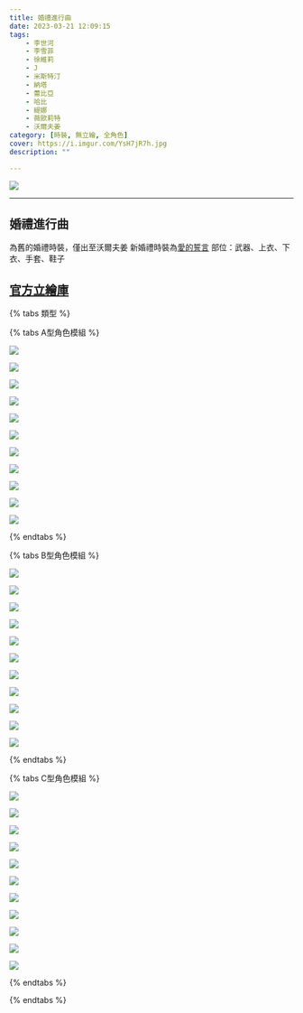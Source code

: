 ```yaml
---
title: 婚禮進行曲
date: 2023-03-21 12:09:15
tags:
    - 李世河
    - 李雪菲
    - 徐維莉
    - J
    - 米斯特汀
    - 納塔
    - 蕾比亞
    - 哈比
    - 緹娜
    - 薇歐莉特
    - 沃爾夫姜
category: [時裝, 無立繪, 全角色]
cover: https://i.imgur.com/YsH7jR7h.jpg
description: ""

---
```


[![](https://i.imgur.com/YsH7jR7h.jpg)](https://i.imgur.com/YsH7jR7.jpg)

---

## 婚禮進行曲

為舊的婚禮時裝，僅出至沃爾夫姜
新婚禮時裝為[愛的誓言](https://connand.github.io/costumes/wedding/)
部位：武器、上衣、下衣、手套、鞋子


[官方立繪庫](https://closers.nexon.com/Pds/FanSiteKit)
---

{% tabs 類型 %}
<!-- tab 模組A型-->
{% tabs A型角色模組 %}
<!-- tab 李世河(Seha)-->
[![](https://i.imgur.com/qi8kQBe.png)](https://i.imgur.com/qi8kQBe.png)
<!-- endtab -->
<!-- tab 李雪菲(Seulbi)-->
[![](https://i.imgur.com/ZkrVEtW.png)](https://i.imgur.com/ZkrVEtW.png)
<!-- endtab -->
<!-- tab 徐維莉(Yuri)-->
[![](https://i.imgur.com/4kTOrBx.png)](https://i.imgur.com/4kTOrBx.png)
<!-- endtab -->
<!-- tab J-->
[![](https://i.imgur.com/egUL2rP.png)](https://i.imgur.com/egUL2rP.png)
<!-- endtab -->
<!-- tab 米斯特汀(Tein)-->
[![](https://i.imgur.com/fXJHPAL.png)](https://i.imgur.com/fXJHPAL.png)
<!-- endtab -->
<!-- tab 納塔(Nata)-->
[![](https://i.imgur.com/Bb2lJab.png)](https://i.imgur.com/Bb2lJab.png)
<!-- endtab -->
<!-- tab 蕾比雅(Levia)-->
[![](https://i.imgur.com/usjkQO5.png)](https://i.imgur.com/usjkQO5.png)
<!-- endtab -->
<!-- tab 哈比(Harpy)-->
[![](https://i.imgur.com/jSyVccR.png)](https://i.imgur.com/jSyVccR.png)
<!-- endtab -->
<!-- tab 緹娜(Tina)-->
[![](https://i.imgur.com/4F5VIOe.png)](https://i.imgur.com/4F5VIOe.png)
<!-- endtab -->
<!-- tab 薇歐莉特(Violet)-->
[![](https://i.imgur.com/vZV1hFA.png)](https://i.imgur.com/vZV1hFA.png)
<!-- endtab -->
<!-- tab 沃爾夫姜(Wolfgang)-->
[![](https://i.imgur.com/FmdwSht.png)](https://i.imgur.com/FmdwSht.png)
<!-- endtab -->
{% endtabs %}
<!-- endtab -->

<!-- tab 模組B型-->
{% tabs B型角色模組 %}
<!-- tab 李世河(Seha)-->
[![](https://i.imgur.com/W3ha6gU.png)](https://i.imgur.com/W3ha6gU.png)
<!-- endtab -->
<!-- tab 李雪菲(Seulbi)-->
[![](https://i.imgur.com/v0wMaDU.png)](https://i.imgur.com/v0wMaDU.png)
<!-- endtab -->
<!-- tab 徐維莉(Yuri)-->
[![](https://i.imgur.com/03sTnSh.png)](https://i.imgur.com/03sTnSh.png)
<!-- endtab -->
<!-- tab J-->
[![](https://i.imgur.com/rBhsmX9.png)](https://i.imgur.com/rBhsmX9.png)
<!-- endtab -->
<!-- tab 米斯特汀(Tein)-->
[![](https://i.imgur.com/x1YmeIF.png)](https://i.imgur.com/x1YmeIF.png)
<!-- endtab -->
<!-- tab 納塔(Nata)-->
[![](https://i.imgur.com/2Z085Y8.png)](https://i.imgur.com/2Z085Y8.png)
<!-- endtab -->
<!-- tab 蕾比雅(Levia)-->
[![](https://i.imgur.com/dCtkjTA.png)](https://i.imgur.com/dCtkjTA.png)
<!-- endtab -->
<!-- tab 哈比(Harpy)-->
[![](https://i.imgur.com/12Ovk1v.png)](https://i.imgur.com/12Ovk1v.png)
<!-- endtab -->
<!-- tab 緹娜(Tina)-->
[![](https://i.imgur.com/oIYGzzm.png)](https://i.imgur.com/oIYGzzm.png)
<!-- endtab -->
<!-- tab 薇歐莉特(Violet)-->
[![](https://i.imgur.com/jUvo1J3.png)](https://i.imgur.com/jUvo1J3.png)
<!-- endtab -->
<!-- tab 沃爾夫姜(Wolfgang)-->
[![](https://i.imgur.com/oImBFcT.png)](https://i.imgur.com/oImBFcT.png)
<!-- endtab -->
{% endtabs %}
<!-- endtab -->

<!-- tab 模組C型-->
{% tabs C型角色模組 %}
<!-- tab 李世河(Seha)-->
[![](https://i.imgur.com/A1NvGVu.png)](https://i.imgur.com/A1NvGVu.png)
<!-- endtab -->
<!-- tab 李雪菲(Seulbi)-->
[![](https://i.imgur.com/fgPuE1D.png)](https://i.imgur.com/fgPuE1D.png)
<!-- endtab -->
<!-- tab 徐維莉(Yuri)-->
[![](https://i.imgur.com/q1DPBYc.png)](https://i.imgur.com/q1DPBYc.png)
<!-- endtab -->
<!-- tab J-->
[![](https://i.imgur.com/tUcNQnx.png)](https://i.imgur.com/tUcNQnx.png)
<!-- endtab -->
<!-- tab 米斯特汀(Tein)-->
[![](https://i.imgur.com/yKP8usX.png)](https://i.imgur.com/yKP8usX.png)
<!-- endtab -->
<!-- tab 納塔(Nata)-->
[![](https://i.imgur.com/fwJhEZ6.png)](https://i.imgur.com/fwJhEZ6.png)
<!-- endtab -->
<!-- tab 蕾比雅(Levia)-->
[![](https://i.imgur.com/9Qnv6Bb.png)](https://i.imgur.com/9Qnv6Bb.png)
<!-- endtab -->
<!-- tab 哈比(Harpy)-->
[![](https://i.imgur.com/9p3lEBs.png)](https://i.imgur.com/9p3lEBs.png)
<!-- endtab -->
<!-- tab 緹娜(Tina)-->
[![](https://i.imgur.com/gCIYq5n.png)](https://i.imgur.com/gCIYq5n.png)
<!-- endtab -->
<!-- tab 薇歐莉特(Violet)-->
[![](https://i.imgur.com/yqofeaX.png)](https://i.imgur.com/yqofeaX.png)
<!-- endtab -->
<!-- tab 沃爾夫姜(Wolfgang)-->
[![](https://i.imgur.com/FhpbmQx.png)](https://i.imgur.com/FhpbmQx.png)
<!-- endtab -->
{% endtabs %}
<!-- endtab -->

{% endtabs %}
